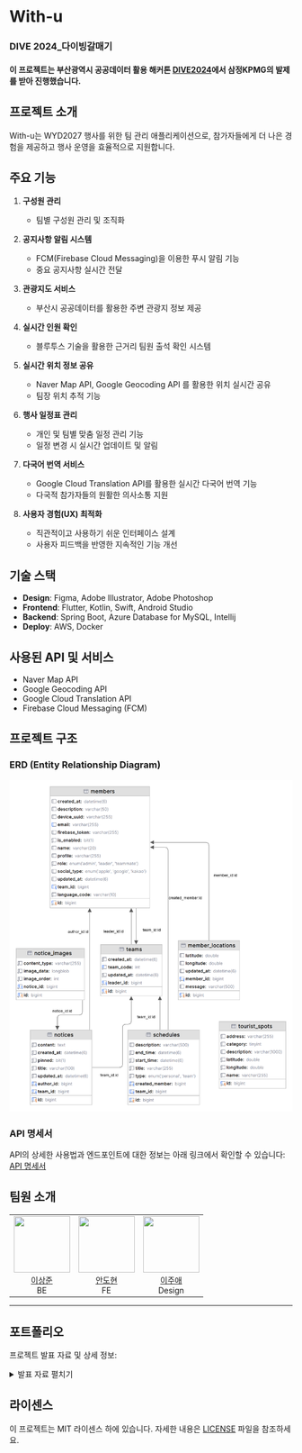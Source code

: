 # With-u
### DIVE 2024_다이빙갈매기
#### 이 프로젝트는 부산광역시 공공데이터 활용 해커톤 [DIVE2024](https://www.dxchallenge.co.kr/about-1)에서 삼정KPMG의 발제를 받아 진행했습니다.

## 프로젝트 소개
With-u는 WYD2027 행사를 위한 팀 관리 애플리케이션으로, 참가자들에게 더 나은 경험을 제공하고 행사 운영을 효율적으로 지원합니다.

## 주요 기능

1. **구성원 관리**
    - 팀별 구성원 관리 및 조직화

2. **공지사항 알림 시스템**
     - FCM(Firebase Cloud Messaging)을 이용한 푸시 알림 기능
     - 중요 공지사항 실시간 전달

3. **관광지도 서비스**
     - 부산시 공공데이터를 활용한 주변 관광지 정보 제공

4. **실시간 인원 확인**
     - 블루투스 기술을 활용한 근거리 팀원 출석 확인 시스템

5. **실시간 위치 정보 공유**
    - Naver Map API, Google Geocoding API 를 활용한 위치 실시간 공유
    - 팀장 위치 추적 기능

6. **행사 일정표 관리**
    - 개인 및 팀별 맞춤 일정 관리 기능
    - 일정 변경 시 실시간 업데이트 및 알림

7. **다국어 번역 서비스**
    - Google Cloud Translation API를 활용한 실시간 다국어 번역 기능
    - 다국적 참가자들의 원활한 의사소통 지원

8. **사용자 경험(UX) 최적화**
    - 직관적이고 사용하기 쉬운 인터페이스 설계
    - 사용자 피드백을 반영한 지속적인 기능 개선

## 기술 스택
- **Design**: Figma, Adobe Illustrator, Adobe Photoshop
- **Frontend**: Flutter, Kotlin, Swift, Android Studio
- **Backend**: Spring Boot, Azure Database for MySQL, Intellij
- **Deploy**: AWS, Docker

## 사용된 API 및 서비스
- Naver Map API
- Google Geocoding API
- Google Cloud Translation API
- Firebase Cloud Messaging (FCM)

## 프로젝트 구조

### ERD (Entity Relationship Diagram)
![ERD](./assets/erd.png)

### API 명세서
API의 상세한 사용법과 엔드포인트에 대한 정보는 아래 링크에서 확인할 수 있습니다:
[API 명세서](https://documenter.getpostman.com/view/34763300/2sAXqzWdvG#intro)

## 팀원 소개

<div align="center">
  <table>
    <tr>
      <td align="center" width="33%">
        <img src="https://avatars.githubusercontent.com/u/55781137?v=4" width="100" height="100"><br>
        <a href="https://github.com/J-1ac">이상준</a><br>
        BE
      </td>
      <td align="center" width="33%">
        <img src="https://avatars.githubusercontent.com/u/31505627?v=4" width="100" height="100"><br>
        <a href="https://github.com/JackAhn">안도현</a><br>
        FE
      </td>
      <td align="center" width="33%">
        <img src="https://avatars.githubusercontent.com/u/182388479?v=4" width="100" height="100"><br>
        <a href="https://github.com/LeeJuAe124">이주애</a><br>
        Design
      </td>
    </tr>
  </table>
</div>

---

## 포트폴리오

프로젝트 발표 자료 및 상세 정보:

<details>
<summary>발표 자료 펼치기</summary>

![발표 자료 1](./assets/presentation_page1.png)
![발표 자료 2](./assets/presentation_page2.png)
![발표 자료 3](./assets/presentation_page3.png)
![발표 자료 4](./assets/presentation_page4.png)
![발표 자료 5](./assets/presentation_page5.png)
![발표 자료 6](./assets/presentation_page6.png)
![발표 자료 7](./assets/presentation_page7.png)
![발표 자료 8](./assets/presentation_page8.png)
![발표 자료 9](./assets/presentation_page9.png)
![발표 자료 10](./assets/presentation_page10.png)
![발표 자료 11](./assets/presentation_page11.png)
![발표 자료 12](./assets/presentation_page12.png)
![발표 자료 13](./assets/presentation_page13.png)
![발표 자료 14](./assets/presentation_page14.png)
</details>

## 라이센스
이 프로젝트는 MIT 라이센스 하에 있습니다. 자세한 내용은 [LICENSE](LICENSE) 파일을 참조하세요.